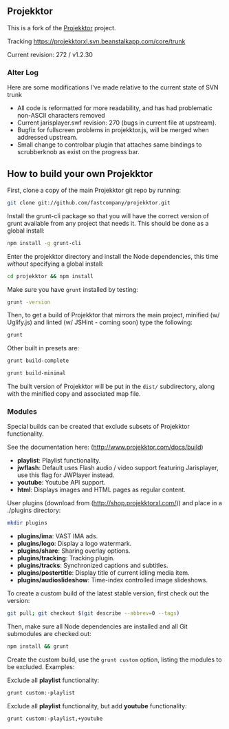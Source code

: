 ## Projekktor

This is a fork of the [Projekktor](http://www.projekktor.com) project.

Tracking https://projekktorxl.svn.beanstalkapp.com/core/trunk

Current revision: 272 / v1.2.30

### Alter Log

Here are some modifications I've made relative to the current state of SVN trunk

- All code is reformatted for more readability, and has had problematic non-ASCII characters removed
- Current jarisplayer.swf revision: 270 (bugs in current file at upstream).
- Bugfix for fullscreen problems in projekktor.js, will be merged when addressed upstream.
- Small change to controlbar plugin that attaches same bindings to scrubberknob as exist on the progress bar.

How to build your own Projekktor
--------------------------------

First, clone a copy of the main Projekktor git repo by running:

```bash
git clone git://github.com/fastcompany/projekktor.git
```

Install the grunt-cli package so that you will have the correct version of grunt available from any project that needs it. This should be done as a global install:

```bash
npm install -g grunt-cli
```

Enter the projekktor directory and install the Node dependencies, this time *without* specifying a global install:

```bash
cd projekktor && npm install
```

Make sure you have `grunt` installed by testing:

```bash
grunt -version
```

Then, to get a build of Projekktor that mirrors the main project, minified (w/ Uglify.js) and linted (w/ JSHint - coming soon) type the following:

```bash
grunt
```

Other built in presets are:

```bash
grunt build-complete
```

```bash
grunt build-minimal
```

The built version of Projekktor will be put in the `dist/` subdirectory, along with the minified copy and associated map file.


### Modules

Special builds can be created that exclude subsets of Projekktor functionality.

See the documentation here: (http://www.projekktor.com/docs/build)

- **playlist**: Playlist functionality.
- **jwflash**: Default uses Flash audio / video support featuring Jarisplayer, use this flag for JWPlayer instead.
- **youtube**: Youtube API support.
- **html**:  Displays images and HTML pages as regular content.

User plugins (download from (http://shop.projekktorxl.com/)) and place in a ./plugins directory:

```bash
mkdir plugins
```

- **plugins/ima**:  VAST IMA ads.
- **plugins/logo**:  Display a logo watermark.
- **plugins/share**:  Sharing overlay options.
- **plugins/tracking**:  Tracking plugin.
- **plugins/tracks**:  Synchronized captions and subtitles.
- **plugins/postertitle**:  Display title of current idling media item.
- **plugins/audioslideshow**:  Time-index controlled image slideshows.

To create a custom build of the latest stable version, first check out the version:

```bash
git pull; git checkout $(git describe --abbrev=0 --tags)
```

Then, make sure all Node dependencies are installed and all Git submodules are checked out:

```bash
npm install && grunt
```

Create the custom build, use the `grunt custom` option, listing the modules to be excluded. Examples:

Exclude all **playlist** functionality:

```bash
grunt custom:-playlist
```

Exclude all **playlist** functionality, but add **youtube** functionality:

```bash
grunt custom:-playlist,+youtube
```
